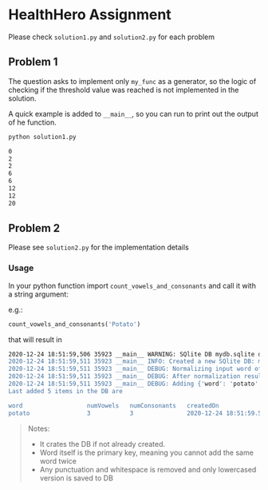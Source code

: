 # HealthHero Assignment
Please check `solution1.py` and `solution2.py` for each problem

## Problem 1
The question asks to implement only `my_func` as a generator, so the logic of 
checking if the threshold value was reached is not implemented in the solution. 

A quick example is added to `__main__`, so you can run to print out the 
output of he function.

```bash
python solution1.py

0
2
2
6
6
12
12
20
```


## Problem 2

Please see `solution2.py` for the implementation details


### Usage
In your python function import `count_vowels_and_consonants` and call it with a string argument:

e.g.: 

```python
count_vowels_and_consonants('Potato')
```
that will result in 

```bash
2020-12-24 18:51:59,506 35923 __main__ WARNING: SQlite DB mydb.sqlite doesn't exist, will create a new one
2020-12-24 18:51:59,511 35923 __main__ INFO: Created a new SQlite DB: mydb.sqlite
2020-12-24 18:51:59,511 35923 __main__ DEBUG: Normalizing input word of: Potato
2020-12-24 18:51:59,511 35923 __main__ DEBUG: After normalization result is potato 
2020-12-24 18:51:59,511 35923 __main__ DEBUG: Adding {'word': 'potato', 'numVowels': 3, 'numConsonants': 3, 'createdOn': datetime.datetime(2020, 12, 24, 18, 51, 59, 511354)} to database
Last added 5 items in the DB are

word                  numVowels   numConsonants   createdOn                
potato                3           3               2020-12-24 18:51:59.511354
```

> Notes: 
> - It crates the DB if not already created.
> - Word itself is the primary key, meaning you cannot add the same word twice
> - Any punctuation and whitespace is removed and only lowercased version is saved to DB

